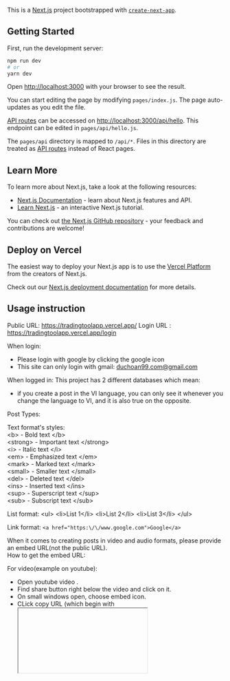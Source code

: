 This is a [Next.js](https://nextjs.org/) project bootstrapped with [`create-next-app`](https://github.com/vercel/next.js/tree/canary/packages/create-next-app).

## Getting Started

First, run the development server:

```bash
npm run dev
# or
yarn dev
```

Open [http://localhost:3000](http://localhost:3000) with your browser to see the result.

You can start editing the page by modifying `pages/index.js`. The page auto-updates as you edit the file.

[API routes](https://nextjs.org/docs/api-routes/introduction) can be accessed on [http://localhost:3000/api/hello](http://localhost:3000/api/hello). This endpoint can be edited in `pages/api/hello.js`.

The `pages/api` directory is mapped to `/api/*`. Files in this directory are treated as [API routes](https://nextjs.org/docs/api-routes/introduction) instead of React pages.

## Learn More

To learn more about Next.js, take a look at the following resources:

- [Next.js Documentation](https://nextjs.org/docs) - learn about Next.js features and API.
- [Learn Next.js](https://nextjs.org/learn) - an interactive Next.js tutorial.

You can check out [the Next.js GitHub repository](https://github.com/vercel/next.js/) - your feedback and contributions are welcome!

## Deploy on Vercel

The easiest way to deploy your Next.js app is to use the [Vercel Platform](https://vercel.com/new?utm_medium=default-template&filter=next.js&utm_source=create-next-app&utm_campaign=create-next-app-readme) from the creators of Next.js.

Check out our [Next.js deployment documentation](https://nextjs.org/docs/deployment) for more details.

## Usage instruction

Public URL: https://tradingtoolapp.vercel.app/
Login URL : https://tradingtoolapp.vercel.app/login

When login: 
-   Please login with google by clicking the google icon
-   This site can only login with gmail: duchoan99.com@gmail.com

When logged in:
This project has 2 different databases which mean:
-   if you create a post in the VI language, you can only see it whenever you change the language to VI, and it is also true on the opposite.

Post Types:

Text format's styles:  
\<b> - Bold text \</b><br />
\<strong> - Important text \</strong><br />
\<i> - Italic text \</i><br />
\<em> - Emphasized text \</em><br />
\<mark> - Marked text \</mark><br />
\<small> - Smaller text \</small><br />
\<del> - Deleted text \</del> <br />
\<ins> - Inserted text \</ins><br />
\<sup> - Superscript text \</sup><br />
\<sub> - Subscript text \</sub><br />

List format:
\<ul>
\<li>List 1\</li>
\<li>List 2\</li>
\<li>List 3\</li>
\</ul><br />

Link format:
``<a href="https:\/\/www.google.com">Google</a>``<br />

When it comes to creating posts in video and audio formats, please provide an embed URL(not the public URL).  
How to get the embed URL:  

For video(example on youtube): 
-   Open youtube video .
-   Find share button right below the video and click on it.
-   On small windows open, choose embed icon.
-   CLick copy URL (which begin with <iframe>) and paste it into videoURL.
-   You can also change the size of the video by changing the width and height in the URL. (Ex: width="100%" height="400")

For audio(example with soundcloud):
-   Open soundcloud audio .
-   Find share button right below the video and click on it.
-   On small windows open, choose embed tab.
-   Copy the whole URL inside code area (which begin with <iframe>) and paste it into audioURL.

For picture:
-   The size will automatically be adjusted to the screen size.

Report issues:
Please report issues with the following format:  
-   name issue:
-   actual result:
-   expected result:
-   how to create it step by step:

